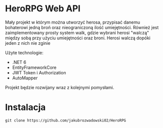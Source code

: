 # HeroRPG Web API

Mały projekt w którym można utworzyć herosa, przypisać danemu bohaterowi jedną broń oraz nieograniczoną ilość umiejętności.
Również jest zaimplementowany prosty system walk, gdzie wybrani herosi "walczą" między sobą przy użyciu umiejętności oraz broni. Herosi walczą dopóki jeden z nich nie zginie

Użyte technologie:
- .NET 6
- EntityFrameworkCore
- JWT Token i Authorization
- AutoMapper

Projekt będzie rozwijany wraz z kolejnymi pomysłami. 

# Instalacja
```git clone https://github.com/jakubrozwadowski02/HeroRPG```
